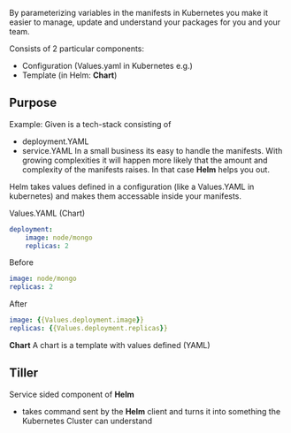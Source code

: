 By parameterizing variables in the manifests in Kubernetes you make it easier to manage, update and understand your packages for you and your team.  

Consists of 2 particular components:
- Configuration (Values.yaml in Kubernetes e.g.)
- Template (in Helm: **Chart**)

## Purpose
Example: Given is a tech-stack consisting of 
- deployment.YAML
- service.YAML
In a small business its easy to handle the manifests.
With growing complexities it will happen more likely that the amount and complexity of the manifests raises. In that case **Helm** helps you out.

Helm takes values defined in a configuration (like a Values.YAML in kubernetes) and makes them accessable inside your manifests.

Values.YAML (Chart)
``` yaml
deployment:
	image: node/mongo
	replicas: 2
```

Before
``` yaml
image: node/mongo
replicas: 2
```

After 
``` yaml
image: {{Values.deployment.image}}
replicas: {{Values.deployment.replicas}}
```


**Chart**
A chart is a template with values defined (YAML)

## Tiller
Service sided component of **Helm**
- takes command sent by the **Helm** client and turns it into something the Kubernetes Cluster can understand